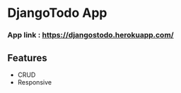 # DjangoTodo App

### App link : https://djangostodo.herokuapp.com/

## Features
* CRUD
* Responsive
 
